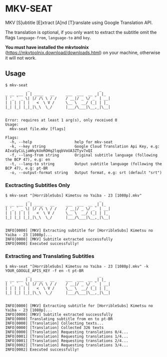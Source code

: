 # MKV-SEAT
MKV [S]ubtitle [E]xtract [A]nd [T]ranslate using Google Translation API.

The translation is optional, if you only want to extract the subtitle omit the flags `language-from`, `language-to` and `key`.

**You must have installed the mkvtoolnix** (https://mkvtoolnix.download/downloads.html) on your machine, otherwise it will not work.

## Usage
```
$ mkv-seat
          _                               _
_ __ ___ | | ____   __     ___  ___  __ _| |_
| '_ ` _ \| |/ /\ \ / /    / __|/ _ \/ _` | __|
| | | | | |   <  \ V /     \__ \  __/ (_| | |_
|_| |_| |_|_|\_\  \_/      |___/\___|\__,_|\__|


Error: requires at least 1 arg(s), only received 0
Usage:
  mkv-seat file.mkv [flags]

Flags:
  -h, --help                   help for mkv-seat
  -k, --key string             Google Cloud Translation Api Key, e.g: AIvaSyCiLjaWkykUoROHq2lqqbVoUA3ZTyv7xQI
  -f, --lang-from string       Original subtitle language (following the BCP 47), e.g: en
  -t, --lang-to string         Output subtitle language (following the BCP 47), e.g: pt-BR
  -o, --output-format string   Output format, e.g: srt (default "srt")
```

### Exctracting Subtitles Only
```
$ mkv-seat "[HorribleSubs] Kimetsu no Yaiba - 23 [1080p].mkv"
          _                               _
_ __ ___ | | ____   __     ___  ___  __ _| |_
| '_ ` _ \| |/ /\ \ / /    / __|/ _ \/ _` | __|
| | | | | |   <  \ V /     \__ \  __/ (_| | |_
|_| |_| |_|_|\_\  \_/      |___/\___|\__,_|\__|


INFO[0000] [MKV] Extracting subtitle for [HorribleSubs] Kimetsu no Yaiba - 23 [1080p]...
INFO[0000] [MKV] Subtitle extracted successfully
INFO[0000] Executed successfully!
```

### Extracting and Translating Subtitles

```
$ mkv-seat "[HorribleSubs] Kimetsu no Yaiba - 23 [1080p].mkv" -k YOUR_GOOGLE_APIS_KEY -f en -t pt-BR
          _                               _
_ __ ___ | | ____   __     ___  ___  __ _| |_
| '_ ` _ \| |/ /\ \ / /    / __|/ _ \/ _` | __|
| | | | | |   <  \ V /     \__ \  __/ (_| | |_
|_| |_| |_|_|\_\  \_/      |___/\___|\__,_|\__|


INFO[0000] [MKV] Extracting subtitle for [HorribleSubs] Kimetsu no Yaiba - 23 [1080p]...
INFO[0000] [MKV] Subtitle extracted successfully
INFO[0000] Translating subtitle from en to pt-BR
INFO[0000] [Translation] Collecting texts...
INFO[0000] [Translation] Collected 326 texts
INFO[0000] [Translation] Requesting translations 0/4...
INFO[0001] [Translation] Requesting translations 1/4...
INFO[0001] [Translation] Requesting translations 2/4...
INFO[0002] [Translation] Requesting translations 3/4...
INFO[0002] Executed successfully!
```
